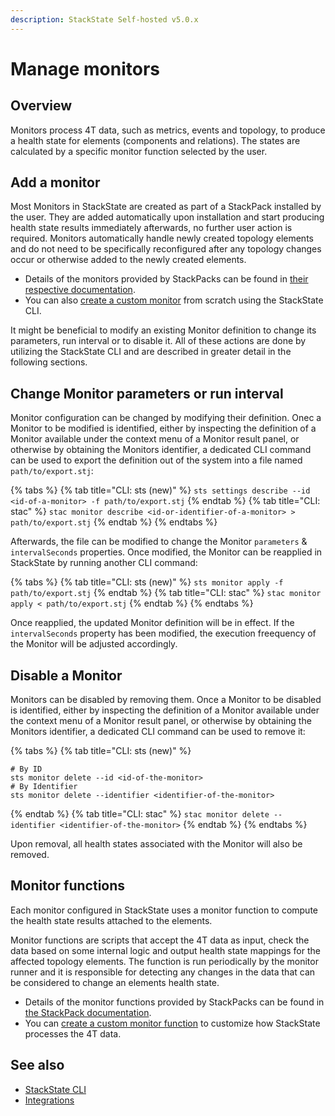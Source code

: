 ```yaml
---
description: StackState Self-hosted v5.0.x
---
```


# Manage monitors

## Overview

Monitors process 4T data, such as metrics, events and topology, to produce a health state for elements \(components and relations\). The states are calculated by a specific monitor function selected by the user.

## Add a monitor

Most Monitors in StackState are created as part of a StackPack installed by the user. They are added automatically upon installation and start producing health state results immediately afterwards, no further user action is required. Monitors automatically handle newly created topology elements and do not need to be specifically reconfigured after any topology changes occur or otherwise added to the newly created elements.

* Details of the monitors provided by StackPacks can be found in [their respective documentation](../../stackpacks/integrations/README.md).
* You can also [create a custom monitor](../../develop/developer-guides/monitors/how-to-create-monitors.md) from scratch using the StackState CLI.

It might be beneficial to modify an existing Monitor definition to change its parameters, run interval or to disable it. All of these actions are done by utilizing the StackState CLI and are described in greater detail in the following sections.

## Change Monitor parameters or run interval

Monitor configuration can be changed by modifying their definition. Onec a Monitor to be modified is identified, either by inspecting the definition of a Monitor available under the context menu of a Monitor result panel, or otherwise by obtaining the Monitors identifier, a dedicated CLI command can be used to export the definition out of the system into a file named `path/to/export.stj`:

{% tabs %}
{% tab title="CLI: sts (new)" %}
`sts settings describe --id <id-of-a-monitor> -f path/to/export.stj`
{% endtab %}
{% tab title="CLI: stac" %}
`stac monitor describe <id-or-identifier-of-a-monitor> > path/to/export.stj`
{% endtab %}
{% endtabs %}

Afterwards, the file can be modified to change the Monitor `parameters` & `intervalSeconds` properties. Once modified, the Monitor can be reapplied in StackState by running another CLI command:

{% tabs %}
{% tab title="CLI: sts (new)" %}
`sts monitor apply -f path/to/export.stj`
{% endtab %}
{% tab title="CLI: stac" %}
`stac monitor apply < path/to/export.stj`
{% endtab %}
{% endtabs %}

Once reapplied, the updated Monitor definition will be in effect. If the `intervalSeconds` property has been modified, the execution freequency of the Monitor will be adjusted accordingly.

## Disable a Monitor

Monitors can be disabled by removing them. Once a Monitor to be disabled is identified, either by inspecting the definition of a Monitor available under the context menu of a Monitor result panel, or otherwise by obtaining the Monitors identifier, a dedicated CLI command can be used to remove it:

{% tabs %}
{% tab title="CLI: sts (new)" %}
```
# By ID
sts monitor delete --id <id-of-the-monitor>
# By Identifier
sts monitor delete --identifier <identifier-of-the-monitor>
```
{% endtab %}
{% tab title="CLI: stac" %}
`stac monitor delete --identifier <identifier-of-the-monitor>`
{% endtab %}
{% endtabs %}

Upon removal, all health states associated with the Monitor will also be removed.

## Monitor functions

Each monitor configured in StackState uses a monitor function to compute the health state results attached to the elements.

Monitor functions are scripts that accept the 4T data as input, check the data based on some internal logic and output health state mappings for the affected topology elements. The function is run periodically by the monitor runner and it is responsible for detecting any changes in the data that can be considered to change an elements health state.

* Details of the monitor functions provided by StackPacks can be found in [the StackPack documentation](../../stackpacks/integrations/README.md).
* You can [create a custom monitor function](../../develop/developer-guides/custom-functions/monitor-functions.md) to customize how StackState processes the 4T data.

## See also

* [StackState CLI](../../setup/cli/README.md)
* [Integrations](../../stackpacks/integrations/README.md)
